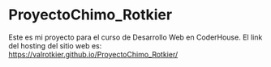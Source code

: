 # ProyectoChimo_Rotkier
Este es mi proyecto para el curso de Desarrollo Web en CoderHouse.
El link del hosting del sitio web es: https://valrotkier.github.io/ProyectoChimo_Rotkier/
